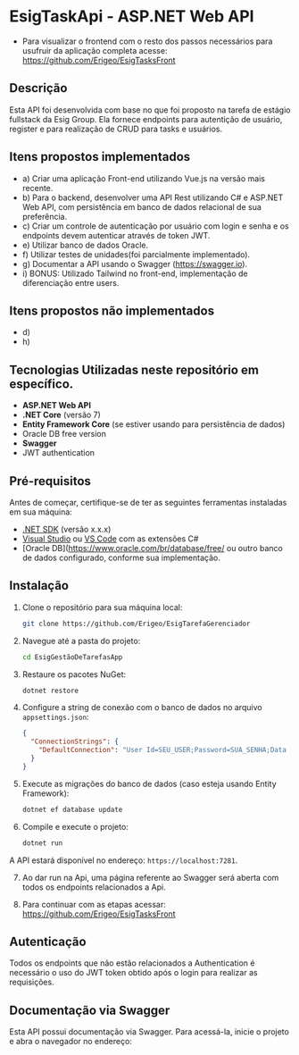 # EsigTaskApi - ASP.NET Web API
- Para visualizar o frontend com o resto dos passos necessários para usufruir da aplicação completa acesse: https://github.com/Erigeo/EsigTasksFront

## Descrição
Esta API foi desenvolvida com base no que foi proposto na tarefa de estágio fullstack da Esig Group. Ela fornece endpoints para autentição de usuário, register e para realização de CRUD para tasks e usuários. 


## Itens propostos implementados
- a) Criar uma aplicação Front-end utilizando Vue.js na versão mais recente.
- b) Para o backend, desenvolver uma API Rest utilizando C# e ASP.NET Web
API, com persistência em banco de dados relacional de sua preferência.
- c) Criar um controle de autenticação por usuário com login e senha e os
endpoints devem autenticar através de token JWT.
- e) Utilizar banco de dados Oracle.
- f) Utilizar testes de unidades(foi parcialmente implementado).
- g) Documentar a API usando o Swagger (https://swagger.io).
- i) BONUS: Utilizado Tailwind no front-end, implementação de diferenciação entre users.

## Itens propostos não implementados
- d)
- h)

## Tecnologias Utilizadas neste repositório em específico.
- **ASP.NET Web API**
- **.NET Core** (versão 7)
- **Entity Framework Core** (se estiver usando para persistência de dados)
- Oracle DB free version
- **Swagger**
- JWT authentication

## Pré-requisitos
Antes de começar, certifique-se de ter as seguintes ferramentas instaladas em sua máquina:
- [.NET SDK](https://dotnet.microsoft.com/download) (versão x.x.x)
- [Visual Studio](https://visualstudio.microsoft.com/) ou [VS Code](https://code.visualstudio.com/) com as extensões C#
- [Oracle DB](https://www.oracle.com/br/database/free/ ou outro banco de dados configurado, conforme sua implementação.

## Instalação
1. Clone o repositório para sua máquina local:
    ```bash
    git clone https://github.com/Erigeo/EsigTarefaGerenciador
    ```

2. Navegue até a pasta do projeto:
    ```bash
    cd EsigGestãoDeTarefasApp
    ```

3. Restaure os pacotes NuGet:
    ```bash
    dotnet restore
    ```

4. Configure a string de conexão com o banco de dados no arquivo `appsettings.json`:
    ```json
    {
      "ConnectionStrings": {
        "DefaultConnection": "User Id=SEU_USER;Password=SUA_SENHA;Data Source=localhost:1521/SEU_SERVICE;"
      }
    }
    ```

5. Execute as migrações do banco de dados (caso esteja usando Entity Framework):
    ```bash
    dotnet ef database update
    ```

6. Compile e execute o projeto:
    ```bash
    dotnet run
    ```

A API estará disponível no endereço: `https://localhost:7281`.

7. Ao dar run na Api, uma página referente ao Swagger será aberta com todos os endpoints relacionados a Api.

8. Para continuar com as etapas acessar: https://github.com/Erigeo/EsigTasksFront 

## Autenticação
Todos os endpoints que não estão relacionados a Authentication é necessário o uso do JWT token obtido após o login para realizar as requisições.

## Documentação via Swagger
Esta API possui documentação via Swagger. Para acessá-la, inicie o projeto e abra o navegador no endereço:

